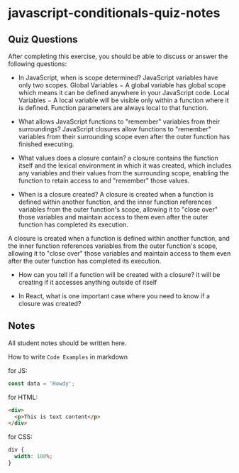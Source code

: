 # javascript-conditionals-quiz-notes

## Quiz Questions

After completing this exercise, you should be able to discuss or answer the following questions:

- In JavaScript, when is scope determined?
  JavaScript variables have only two scopes.
  Global Variables − A global variable has global scope which means it can be defined anywhere in your JavaScript code.
  Local Variables − A local variable will be visible only within a function where it is defined. Function parameters are always local to that function.

- What allows JavaScript functions to "remember" variables from their surroundings?
  JavaScript closures allow functions to "remember" variables from their surrounding scope even after the outer function has finished executing.

- What values does a closure contain?
  a closure contains the function itself and the lexical environment in which it was created, which includes any variables and their values from the surrounding scope, enabling the function to retain access to and "remember" those values.

- When is a closure created?
  A closure is created when a function is defined within another function, and the inner function references variables from the outer function's scope, allowing it to "close over" those variables and maintain access to them even after the outer function has completed its execution.

<!-- function outerFunction() {
  var outerVariable = 10;

  function innerFunction() {
    console.log(outerVariable); // innerFunction "closes over" outerVariable
  }

  return innerFunction;
}

var closureFunction = outerFunction();
closureFunction(); // This will log 10, even though outerFunction has completed.
In this example, innerFunction is defined inside  -->

A closure is created when a function is defined within another function, and the inner function references variables from the outer function's scope, allowing it to "close over" those variables and maintain access to them even after the outer function has completed its execution.

- How can you tell if a function will be created with a closure?
  it will be creating if it accesses anything outside of itself

- In React, what is one important case where you need to know if a closure was created?

## Notes

All student notes should be written here.

How to write `Code Examples` in markdown

for JS:

```javascript
const data = 'Howdy';
```

for HTML:

```html
<div>
  <p>This is text content</p>
</div>
```

for CSS:

```css
div {
  width: 100%;
}
```

